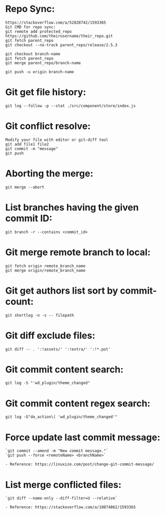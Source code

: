 # Repo Sync:
	https://stackoverflow.com/a/52828742/1593365
	Git CMD for repo sync:
	git remote add protected_repo https://github.com/theirusername/their_repo.git
	git fetch parent_repo
	git checkout --no-track parent_repo/release/2.5.3
	
	git checkout branch-name 
	git fetch parent_repo
	git merge parent_repo/branch-name
	
	git push -u origin branch-name

# Git get file history:
	git log --follow -p --stat ./src/component/store/index.js

# Git conflict resolve:
	Modify your file with editor or git-diff tool
	git add file1 file2
	git commit -m "message"
	git push

# Aborting the merge:
	git merge --abort
	
# List branches having the given commit ID:
	git branch -r --contains <commit_id>
	
# Git merge remote branch to local:
	git fetch origin remote_branch_name
	git merge origin/remote_branch_name

# Git get authors list sort by commit-count:
	git shortlog -n -s -- filepath

# Git diff exclude files:
	git diff -- . ':!assets/' ':!extra/' ':!*.pot'
	
# Git commit content search:
	git log -S "'wd_plugin/theme_changed"
	
# Git commit content regex search:
	git log -G"do_action\( 'wd_plugin/theme_changed'"
	
# Force update last commit message:
	`git commit --amend -m "New commit message."`
	`git push --force <remoteName> <branchName>`
	
	- Reference: https://linuxize.com/post/change-git-commit-message/
	
# List merge conflicted files:
	`git diff --name-only --diff-filter=U --relative`
	
	- Reference: https://stackoverflow.com/a/10874862/1593365
